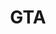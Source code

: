 ---
title: GTA
crosslinks:
- livven
- gtaonline
- GrandTheftAutoV
- gaming
- HeistTeams
- GARNER2015
- GTAGivers
- chiliadmystery
- autotldr
- FrankOcean
- GrandTheftAutoV_PC
- OutOfTheLoop
- 9gag
- videos
- MemeEconomy
- StallmanWasRight
- patientgamers
- imaginarymaps
- creepygaming
- upvote
---